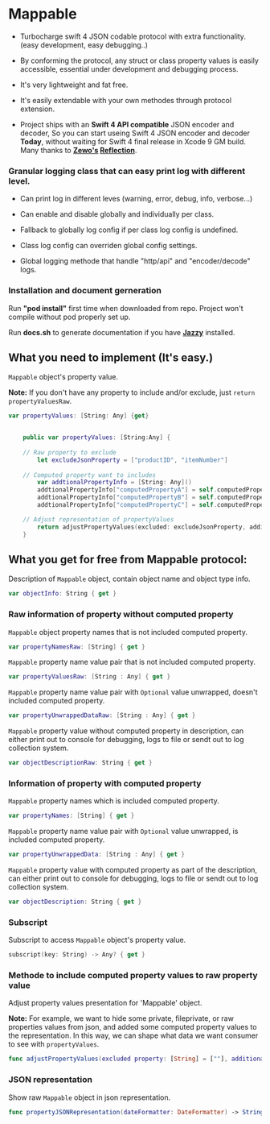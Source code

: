 # Mappable

* Turbocharge swift 4 JSON codable protocol with extra functionality. (easy development, easy debugging..)

* By conforming the protocol, any struct or class property values is easily accessible, essential under development and debugging process.

* It's very lightweight and fat free.

* It's easily extendable with your own methodes through protocol extension.

* Project ships with an **Swift 4 API compatible** JSON encoder and decoder, So you can start useing Swift 4 JSON encoder and decoder **Today**,  without waiting for Swift 4 final release in Xcode 9 GM build. Many thanks to **[Zewo's](https://github.com/Zewo) [Reflection](https://github.com/Zewo/Reflection)**.

### Granular logging class that can easy print log with different level.

* Can print log in different leves (warning, error, debug, info, verbose...)

* Can enable and disable globally and individually per class.

* Fallback to globally log config if per class log config is undefined.
 
* Class log config can overriden global config settings.

* Global logging methode that handle "http/api" and "encoder/decode" logs.

### Installation and document gerneration

Run **"pod install"** first time when downloaded from repo. Project won't compile without pod properly set up. 


Run **docs.sh** to generate documentation if you have [**Jazzy**](https://github.com/realm/jazzy) installed.

## What you need to implement (It's easy.)

`Mappable` object's property value.

**Note:** If you don't have any property to include and/or exclude, just ``return propertyValuesRaw``.

```swift
var propertyValues: [String: Any] {get}
```

```swift

    public var propertyValues: [String:Any] {
    
	// Raw property to exclude
        let excludeJsonProperty = ["productID", "itemNumber"]
		
	// Computed property want to includes
        var addtionalPropertyInfo = [String: Any]()
        addtionalPropertyInfo["computedPropertyA"] = self.computedPropertyA
        addtionalPropertyInfo["computedPropertyB"] = self.computedPropertyB
        addtionalPropertyInfo["computedPropertyC"] = self.computedPropertyC

	// Adjust representation of propertyValues
        return adjustPropertyValues(excluded: excludeJsonProperty, additional: addtionalPropertyInfo)
    }

```

## What you get for free from Mappable protocol:

Description of `Mappable` object, contain object name and object type info.

```swift
var objectInfo: String { get }
```
### Raw information of property without computed property
`Mappable` object property names that is not included computed property.

```swift
var propertyNamesRaw: [String] { get }

```

`Mappable` property name value pair that is not included computed property.

```swift
var propertyValuesRaw: [String : Any] { get }
```

`Mappable` property name value pair with `Optional` value unwrapped, doesn't included computed property.

```swift
var propertyUnwrappedDataRaw: [String : Any] { get }
```

`Mappable` property value without computed property in description,
can either print out to console for debugging, logs to file or sendt out to log collection system.

```swift    
var objectDescriptionRaw: String { get }
```

### Information of property with computed property

`Mappable` property names which is included computed property.

```swift 
var propertyNames: [String] { get }
```

`Mappable` property name value pair with `Optional` value unwrapped, is included computed property.

```swift 
var propertyUnwrappedData: [String : Any] { get }
```

`Mappable` property value with computed property as part of the description, can either print out to console for debugging, logs to file or sendt out to log collection system.
 
```swift
var objectDescription: String { get }
```

### Subscript

Subscript to access `Mappable` object's property value.

```swift 
subscript(key: String) -> Any? { get }
```

### Methode to include computed property values to raw property value

Adjust property values presentation for 'Mappable' object.

**Note:** For example, we want to hide some private, fileprivate, or raw properties values from json, and added some computed property values to the representation.
In this way, we can shape what data we want consumer to see with `propertyValues`.

```swift 
func adjustPropertyValues(excluded property: [String] = [""], additional propertyInfo: [String:Any] = [String: Any]()) -> [String:Any]

```

### JSON representation
Show raw `Mappable` object in json representation.

```swift 
func propertyJSONRepresentation(dateFormatter: DateFormatter) -> String

```
